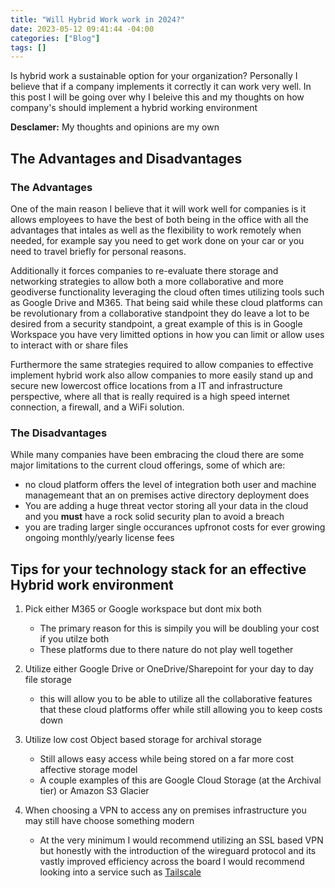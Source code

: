 ```yaml
---
title: "Will Hybrid Work work in 2024?"
date: 2023-05-12 09:41:44 -04:00
categories: ["Blog"]
tags: []
---
```

Is hybrid work a sustainable option for your organization? Personally I believe that if a company implements it correctly it can work very well. In this post I will be going over why I beleive this and my thoughts on how company's should implement a hybrid working environment

**Desclamer:** My thoughts and opinions are my own

## The Advantages and Disadvantages
### The Advantages
One of the main reason I believe that it will work well for companies is it allows employees to have the best of both being in the office with all the advantages that intales as well as the flexibility to work remotely when needed, for example say you need to get work done on your car or you need to travel briefly for personal reasons. 

Additionally it forces companies to re-evaluate there storage and networking strategies to allow both a more collaborative and more geodiverse functionality leveraging the cloud often times utilizing tools such as Google Drive and M365. That being said while these cloud platforms can be revolutionary from a collaborative standpoint they do leave a lot to be desired from a security standpoint, a great example of this is in Google Workspace you have very limitted options in how you can limit or allow uses to interact with or share files

Furthermore the same strategies required to allow companies to effective implement hybrid work also allow companies to more easily stand up and secure new lowercost office locations from a IT and infrastructure perspective, where all that is really required is a high speed internet connection, a firewall, and a WiFi solution.

### The Disadvantages
While many companies have been embracing the cloud there are some major limitations to the current cloud offerings, some of which are:
* no cloud platform offers the level of integration both user and machine managemeant that an on premises active directory deployment does
* You are adding a huge threat vector storing all your data in the cloud and you **must** have a rock solid security plan to avoid a breach
* you are trading larger single occurances upfronot costs for ever growing ongoing monthly/yearly license fees

## Tips for your technology stack for an effective Hybrid work environment
1. Pick either M365 or Google workspace but dont mix both
    * The primary reason for this is simpily you will be doubling your cost if you utilze both
    * These platforms due to there nature do not play well together
    
2. Utilize either Google Drive or OneDrive/Sharepoint for your day to day file storage
    * this will allow you to be able to utilize all the collaborative features that these cloud platforms offer while still allowing you to keep costs down

3. Utilize low cost Object based storage for archival storage
    * Still allows easy access while being stored on a far more cost affective storage model
    * A couple examples of this are Google Cloud Storage (at the Archival tier) or Amazon S3 Glacier

4. When choosing a VPN to access any on premises infrastructure you may still have choose something modern
    * At the very minimum I would recommend utilizing an SSL based VPN but honestly with the introduction of the wireguard protocol and its vastly improved efficiency across the board I would recommend looking into a service such as [Tailscale](https://www.ryanvanmassenhoven.com/posts/Tailscale/)